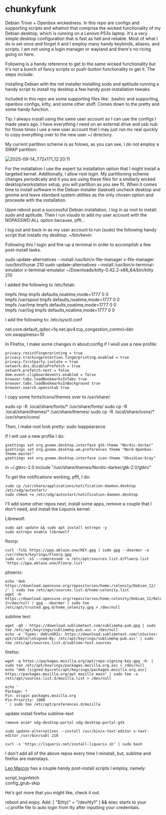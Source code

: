 # chunkyfunk

Debian Trixie + Openbox wickedness. In this repo are configs and supporting scripts and whatnot that comprise the wicked functionality of my Debian desktop, which is running on a Lenovo P53s laptop. It's a very simple desktop configuration that is fast as hell and reliable. Most of what I do is set once and forget it and I employ many handy keybinds, aliases, and scripts. I am not using a login manager or wayland and there's no ricing going on here.

Following is a handy reference to get to the same wicked functionality but it's not a bunch of fancy scripts or push-button functionality to get it. The steps include:

installing Debian with the net installer
installing sudo and aptitude
running a handy script to install my desktop
a few handy post-installation tweaks

Included in this repo are some supporting files like: .bashrc and supporting, openbox configs, kitty, and some other stuff. Comes down to the pretty and some handy function.

Tip: I always install using the same user account so I can use the configs I made years ago. I have everything I need on an external drive and usb nub for those times I use a new user account that I may just run mc real quickly to copy everything over to the new user ~/ directory.

My current partition scheme is as folows, as you can see, I do not employ a SWAP partition:

![2025-09-14_772x171_12:20:11](https://github.com/user-attachments/assets/481b85e8-b548-48bd-9fab-e60d9f4a087c)

For the installation I use the expert tui installation option that I might install a targeted kernel.
Additionally, I allow root login. My partitioning scheme changes periodically and it you are using these files for a smiliarly wicked desktop/workstation
setup, you will partition as you see fit. When it comes time to install software in the Debian installer (tasksel) uncheck desktop and gnome and
leave standard system utilities as the only chosen option and proceede with the installation.

Upon reboot post a successful Debian installation, I log in as root to install: sudo and aptitude. Then I run visudo to add my 
user account with the NOPASSWD:ALL option because, pfft...

I log out and back in as my user account to run (sudo) the following handy script that installs my desktop: ~/bin/kevin

Following this I login and fire-up a terminal in order to accomplish a few post-install tasks.

sudo update-alternatives --install /usr/bin/x-file-manager x-file-manager /usr/bin/thunar 210
sudo update-alternatives --install /usr/bin/x-terminal-emulator x-terminal-emulator ~/Downloads/kitty-0.42.2-x86_64/bin/kitty 210

I added the following to /etc/fstab:

tmpfs     /tmp          tmpfs    defaults,noatime,mode=1777    0    0<br />
tmpfs     /var/spool    tmpfs    defaults,noatime,mode=1777    0    0<br />
tmpfs     /var/tmp      tmpfs    defaults,noatime,mode=1777    0    0<br />
tmpfs     /var/log      tmpfs    defaults,noatime,mode=1777    0    0<br />

I add the following to:  /etc/sysctl.conf

net.core.default_qdisc=fq
net.ipv4.tcp_congestion_control=bbr
vm.swappiness=10

In FIrefox, I make some changes in about:config if I wiull use a new profile:

	privacy.resistFingerprinting = true
	privacy.trackingprotection.fingerprinting.enabled = true
	privacy.firstparty.isolate = true
	network.dns.disablePrefetch = true
	network.prefetch-next = false
	dom.event.clipboardevents.enabled = false
	browser.tabs.loadBookmarksInTabs true
	browser.tabs.loadBookmarksInBackground true
	browser.search.openintab true

I copy some fonts/icons/themes over to /usr/share/:

sudo cp -R .local/share/fonts/* /usr/share/fonts/
sudo cp -R .local/share/themes/* /usr/share/themes/
sudo cp -R .local/share/icons/* /usr/share/icons/

Then, I make root look pretty:
sudo lxappearance

If I will use a new profile I do:

    gsettings set org.gnome.desktop.interface gtk-theme "Nordic-darker"
    gsettings set org.gnome.desktop.wm.preferences theme "Nord-Openbox-theme-master"
    gsettings set org.gnome.desktop.interface icon-theme "Obsidian-Gray"

in ~/.gtkrc-2.0
    include "/usr/share/themes/Nordic-darker/gtk-2.0/gtkrc"

To get the notifications working, pfft, I do:

	sudo cp /usr/share/applications/notification-daemon.desktop /etc/xdg/autostart/
	sudo chmod +x /etc/xdg/autostart/notification-daemon.desktop

I'll add some other repos next, install some apps, remove a couple that I don't need, and install the Liquorix kernel:

Librewolf:

	sudo apt update && sudo apt install extrepo -y
	sudo extrepo enable librewolf

floorp:

	curl -fsSL https://ppa.ablaze.one/KEY.gpg | sudo gpg --dearmor -o /usr/share/keyrings/Floorp.gpg
	sudo curl -sS --compressed -o /etc/apt/sources.list.d/Floorp.list 'https://ppa.ablaze.one/Floorp.list'

phoenix:

	echo 'deb https://download.opensuse.org/repositories/home:/celenity/Debian_12/ /' | sudo tee /etc/apt/sources.list.d/home:celenity.list
	wget -O- https://download.opensuse.org/repositories/home:celenity/Debian_12/Release.key 2>/dev/null | gpg --dearmor | sudo tee /etc/apt/trusted.gpg.d/home_celenity.gpg > /dev/null

sublime text:

	wget -qO - https://download.sublimetext.com/sublimehq-pub.gpg | sudo tee /etc/apt/keyrings/sublimehq-pub.asc > /dev/null
	echo -e 'Types: deb\nURIs: https://download.sublimetext.com/\nSuites: apt/stable/\nSigned-By: /etc/apt/keyrings/sublimehq-pub.asc' | sudo tee /etc/apt/sources.list.d/sublime-text.sources

firefox:

	wget -q https://packages.mozilla.org/apt/repo-signing-key.gpg -O- | sudo tee /etc/apt/keyrings/packages.mozilla.org.asc > /dev/null
	echo "deb [signed-by=/etc/apt/keyrings/packages.mozilla.org.asc] https://packages.mozilla.org/apt mozilla main" | sudo tee -a /etc/apt/sources.list.d/mozilla.list > /dev/null

    echo '
    Package: *
    Pin: origin packages.mozilla.org
    Pin-Priority: 1000
    ' | sudo tee /etc/apt/preferences.d/mozilla

update
install firefox sublime-text

	remove exim* xdg-desktop-portal xdg-desktop-portal-gtk

	sudo update-alternatives --install /usr/bin/x-text-editor x-text-editor /usr/bin/subl 210
	
	curl -s 'https://liquorix.net/install-liquorix.sh' | sudo bash

 I don't add all of the above repos every time I reinstall, but, sublime and firefox are mainstays.

<a target="_blank" href="https://github.com/leomarcov/debian-openbox/blob/master/README.md">Leo Marcov</a> has a couple handy post-install scripts
I employ, namely:

script_loginfetch<br />
config_grub-skip<br />

He's got more that you might like, check it out.

reboot and enjoy.  Add:
	[ "$(tty)" = "/dev/tty1" ] && exec startx
to your  ~/.profile file to auto login from tty after inputting your credentials.
